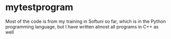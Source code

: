 # mytestprogram
Most of the code is from my training in Softuni so far, which is in the Python programming language, but I have written almost all programs in C++ as well
